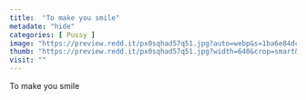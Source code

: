 ```yaml
---
title:  "To make you smile"
metadate: "hide"
categories: [ Pussy ]
image: "https://preview.redd.it/px0sqhad57q51.jpg?auto=webp&s=1ba6e84dc3b33611f6b3b0e65f2c1482d656c50d"
thumb: "https://preview.redd.it/px0sqhad57q51.jpg?width=640&crop=smart&auto=webp&s=2c48855e4ab1dd13e089cc330d0a55c6e5ddf414"
visit: ""
---
```

To make you smile
